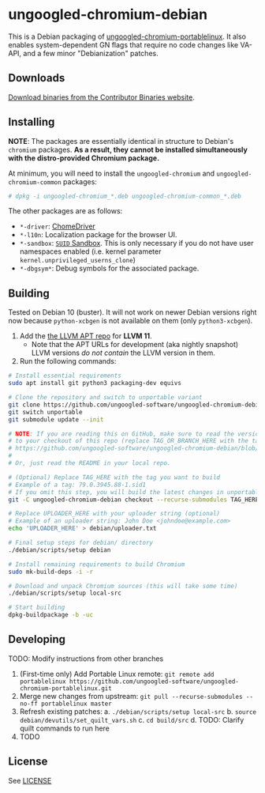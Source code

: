 # ungoogled-chromium-debian

This is a Debian packaging of [ungoogled-chromium-portablelinux](//github.com/ungoogled-software/ungoogled-chromium-portablelinux). It also enables system-dependent GN flags that require no code changes like VA-API, and a few minor "Debianization" patches.

## Downloads

[Download binaries from the Contributor Binaries website](//ungoogled-software.github.io/ungoogled-chromium-binaries/).

## Installing

**NOTE**: The packages are essentially identical in structure to Debian's `chromium` packages. **As a result, they cannot be installed simultaneously with the distro-provided Chromium package.**

At minimum, you will need to install the `ungoogled-chromium` and `ungoogled-chromium-common` packages:

```sh
# dpkg -i ungoogled-chromium_*.deb ungoogled-chromium-common_*.deb
```

The other packages are as follows:

* `*-driver`: [ChomeDriver](http://chromedriver.chromium.org/)
* `*-l10n`: Localization package for the browser UI.
* `*-sandbox`: [`SUID` Sandbox](https://chromium.googlesource.com/chromium/src/+/lkgr/docs/linux_suid_sandbox.md). This is only necessary if you do not have user namespaces enabled (i.e. kernel parameter `kernel.unprivileged_userns_clone`)
* `*-dbgsym*`: Debug symbols for the associated package.

## Building

Tested on Debian 10 (buster). It will not work on newer Debian versions right now because `python-xcbgen` is not available on them (only `python3-xcbgen`).

1. Add the [the LLVM APT repo](//apt.llvm.org/) for **LLVM 11**.
    * Note that the APT URLs for development (aka nightly snapshot) LLVM versions *do not contain* the LLVM version in them.
2. Run the following commands:

```sh
# Install essential requirements
sudo apt install git python3 packaging-dev equivs

# Clone the repository and switch to unportable variant
git clone https://github.com/ungoogled-software/ungoogled-chromium-debian.git
git switch unportable
git submodule update --init

# NOTE: If you are reading this on GitHub, make sure to read the version corresponding
# to your checkout of this repo (replace TAG_OR_BRANCH_HERE with the tag or branch you want to build):
# https://github.com/ungoogled-software/ungoogled-chromium-debian/blob/TAG_OR_BRANCH_HERE/README.md
#
# Or, just read the README in your local repo.

# (Optional) Replace TAG_HERE with the tag you want to build
# Example of a tag: 79.0.3945.88-1.sid1
# If you omit this step, you will build the latest changes in unportable.
git -C ungoogled-chromium-debian checkout --recurse-submodules TAG_HERE

# Replace UPLOADER_HERE with your uploader string (optional)
# Example of an uploader string: John Doe <johndoe@example.com>
echo 'UPLOADER_HERE' > debian/uploader.txt

# Final setup steps for debian/ directory
./debian/scripts/setup debian

# Install remaining requirements to build Chromium
sudo mk-build-deps -i -r

# Download and unpack Chromium sources (this will take some time)
./debian/scripts/setup local-src

# Start building
dpkg-buildpackage -b -uc
```

## Developing

TODO: Modify instructions from other branches

1. (First-time only) Add Portable Linux remote: `git remote add portablelinux https://github.com/ungoogled-software/ungoogled-chromium-portablelinux.git`
2. Merge new changes from upstream: `git pull --recurse-submodules --no-ff portablelinux master`
3. Refresh existing patches:
	a. `./debian/scripts/setup local-src`
	b. `source debian/devutils/set_quilt_vars.sh`
	c. `cd build/src`
	d. TODO: Clarify quilt commands to run here
4. TODO

## License

See [LICENSE](LICENSE)
